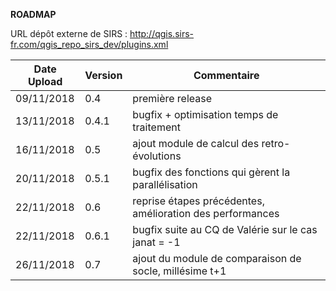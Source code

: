**ROADMAP**

URL dépôt externe de SIRS : http://qgis.sirs-fr.com/qgis_repo_sirs_dev/plugins.xml

| Date Upload | Version | Commentaire |
|-------------|---------|-------------|
| 09/11/2018  |  0.4    | première release |
| 13/11/2018  | 0.4.1   | bugfix + optimisation temps de traitement |
| 16/11/2018  |  0.5    | ajout module de calcul des retro-évolutions |
| 20/11/2018  | 0.5.1   | bugfix des fonctions qui gèrent la parallélisation |
| 22/11/2018  |  0.6    | reprise étapes précédentes, amélioration des performances |
| 22/11/2018  | 0.6.1   | bugfix suite au CQ de Valérie sur le cas janat = -1 |
| 26/11/2018  |  0.7    | ajout du module de comparaison de socle, millésime t+1 |
